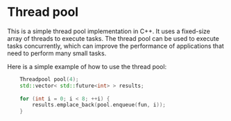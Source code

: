 # Thread pool

This is a simple thread pool implementation in C++. It uses a fixed-size array of threads to execute tasks. The thread pool can be used to execute tasks concurrently, which can improve the performance of applications that need to perform many small tasks.

Here is a simple example of how to use the thread pool:

```c++
    Threadpool pool(4);
    std::vector< std::future<int> > results;
    
    for (int i = 0; i < 8; ++i) {
        results.emplace_back(pool.enqueue(fun, i));
    }
```